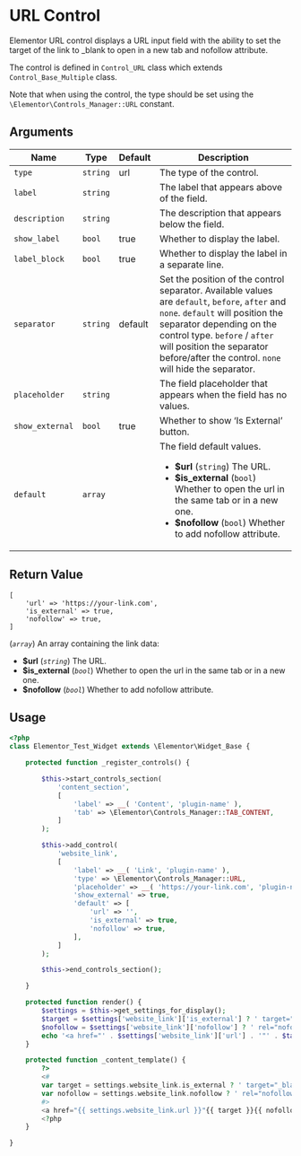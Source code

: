 # URL Control

Elementor URL control displays a URL input field with the ability to set the target of the link to _blank to open in a new tab and nofollow attribute.

The control is defined in `Control_URL` class which extends `Control_Base_Multiple` class.

Note that when using the control, the type should be set using the `\Elementor\Controls_Manager::URL` constant.

## Arguments

<table>
	<thead>
		<tr>
			<th>Name</th>
			<th>Type</th>
			<th>Default</th>
			<th>Description</th>
		</tr>
	</thead>
	<tbody>
		<tr>
			<td><code>type</code></td>
			<td><code>string</code></td>
			<td>url</td>
			<td>The type of the control.</td>
		</tr>
		<tr>
			<td><code>label</code></td>
			<td><code>string</code></td>
			<td></td>
			<td>The label that appears above of the field.</td>
		</tr>
		<tr>
			<td><code>description</code></td>
			<td><code>string</code></td>
			<td></td>
			<td>The description that appears below the field.</td>
		</tr>
		<tr>
			<td><code>show_label</code></td>
			<td><code>bool</code></td>
			<td>true</td>
			<td>Whether to display the label.</td>
		</tr>
		<tr>
			<td><code>label_block</code></td>
			<td><code>bool</code></td>
			<td>true</td>
			<td>Whether to display the label in a separate line.</td>
		</tr>
		<tr>
			<td><code>separator</code></td>
			<td><code>string</code></td>
			<td>default</td>
			<td>Set the position of the control separator. Available values are <code>default</code>, <code>before</code>, <code>after</code> and <code>none</code>. <code>default</code> will position the separator depending on the control type. <code>before</code> / <code>after</code> will position the separator before/after the control. <code>none</code> will hide the separator.</td>
		</tr>
		<tr>
			<td><code>placeholder</code></td>
			<td><code>string</code></td>
			<td></td>
			<td>The field placeholder that appears when the field has no values.</td>
		</tr>
		<tr>
			<td><code>show_external</code></td>
			<td><code>bool</code></td>
			<td>true</td>
			<td>Whether to show ‘Is External’ button.</td>
		</tr>
		<tr>
			<td><code>default</code></td>
			<td><code>array</code></td>
			<td></td>
			<td>
				The field default values.
				<p></p>
				<ul>
					<li><strong>$url</strong> (<code>string</code>) The URL.</li>
					<li><strong>$is_external</strong> (<code>bool</code>) Whether to open the url in the same tab or in a new one.</li>
					<li><strong>$nofollow</strong> (<code>bool</code>) Whether to add nofollow attribute.</li>
				</ul>
			</td>
		</tr>
	</tbody>
</table>

## Return Value

```
[
	'url' => 'https://your-link.com',
	'is_external' => true,
	'nofollow' => true,
]
```

(_`array`_) An array containing the link data:

* **$url** (_`string`_) The URL.
* **$is_external** (_`bool`_) Whether to open the url in the same tab or in a new one.
* **$nofollow** (_`bool`_) Whether to add nofollow attribute.

## Usage

```php {14-27,35-37,42-46}
<?php
class Elementor_Test_Widget extends \Elementor\Widget_Base {

	protected function _register_controls() {

		$this->start_controls_section(
			'content_section',
			[
				'label' => __( 'Content', 'plugin-name' ),
				'tab' => \Elementor\Controls_Manager::TAB_CONTENT,
			]
		);

		$this->add_control(
			'website_link',
			[
				'label' => __( 'Link', 'plugin-name' ),
				'type' => \Elementor\Controls_Manager::URL,
				'placeholder' => __( 'https://your-link.com', 'plugin-name' ),
				'show_external' => true,
				'default' => [
					'url' => '',
					'is_external' => true,
					'nofollow' => true,
				],
			]
		);

		$this->end_controls_section();

	}

	protected function render() {
		$settings = $this->get_settings_for_display();
		$target = $settings['website_link']['is_external'] ? ' target="_blank"' : '';
		$nofollow = $settings['website_link']['nofollow'] ? ' rel="nofollow"' : '';
		echo '<a href="' . $settings['website_link']['url'] . '"' . $target . $nofollow . '> ... </a>';
	}

	protected function _content_template() {
		?>
		<#
		var target = settings.website_link.is_external ? ' target="_blank"' : '';
		var nofollow = settings.website_link.nofollow ? ' rel="nofollow"' : '';
		#>
		<a href="{{ settings.website_link.url }}"{{ target }}{{ nofollow }}> ... </a>
		<?php
	}

}
```
